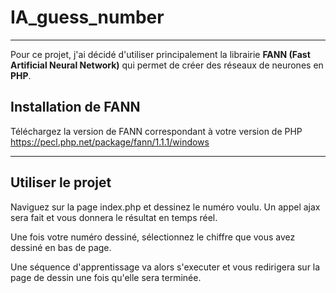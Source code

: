 # IA_guess_number
***
Pour ce projet, j'ai décidé d'utiliser principalement la librairie __FANN (Fast Artificial Neural Network)__ 
qui permet de créer des réseaux de neurones en __PHP__.

## Installation de FANN 

Téléchargez la version de FANN correspondant à votre version de PHP
https://pecl.php.net/package/fann/1.1.1/windows


***
## Utiliser le projet
Naviguez sur la page index.php et dessinez le numéro voulu. Un appel ajax sera fait et vous donnera le résultat en temps réel.

Une fois votre numéro dessiné, sélectionnez le chiffre que vous avez dessiné en bas de page.

Une séquence d'apprentissage va alors s'executer et vous redirigera sur la page de dessin une fois qu'elle sera terminée.
